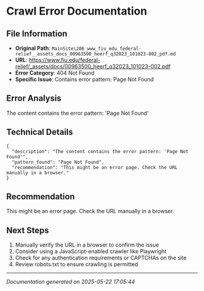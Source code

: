# Crawl Error Documentation

## File Information
- **Original Path**: `MainSite\206_www_fiu_edu_federal-relief__assets_docs_00963500_heerf_q32023_101023-002_pdf.md`
- **URL**: https://www.fiu.edu/federal-relief/_assets/docs/00963500_heerf_q32023_101023-002.pdf
- **Error Category**: 404 Not Found
- **Specific Issue**: Contains error pattern: Page Not Found

## Error Analysis
The content contains the error pattern: 'Page Not Found'

## Technical Details
```
{
  "description": "The content contains the error pattern: 'Page Not Found'",
  "pattern_found": "Page Not Found",
  "recommendation": "This might be an error page. Check the URL manually in a browser."
}
```

## Recommendation
This might be an error page. Check the URL manually in a browser.

## Next Steps
1. Manually verify the URL in a browser to confirm the issue
2. Consider using a JavaScript-enabled crawler like Playwright
3. Check for any authentication requirements or CAPTCHAs on the site
4. Review robots.txt to ensure crawling is permitted

---
*Documentation generated on 2025-05-22 17:05:44*
